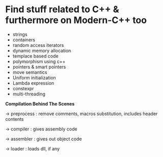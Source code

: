 # Find stuff related to C++ & furthermore on Modern-C++ too

* strings
* containers
* random access iterators
* dynamic memory allocation
* templace based code
* polymorphism using c++
* pointers & smart pointers
* move semantics
* Uniform initialization
* Lambda expression
* constexpr
* multi-threading

__Compilation Behind The Scenes__

-> preprocess : remove comments, macros substitution, includes header contents

-> compiler : gives assembly code

-> assembler : gives out object code

-> loader : loads dll, if any